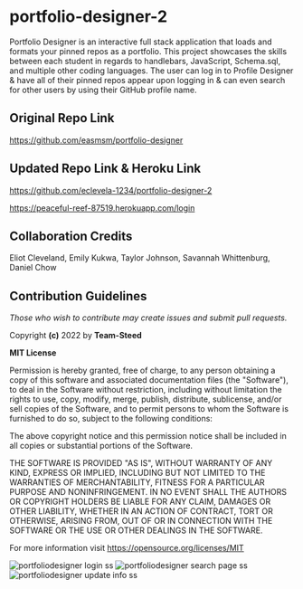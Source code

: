 # portfolio-designer-2

Portfolio Designer is an interactive full stack application that loads and formats your pinned repos as a portfolio. This project showcases the skills between each student in regards to handlebars, JavaScript, Schema.sql, and multiple other coding languages.
The user can log in to Profile Designer & have all of their pinned repos appear upon logging in & can even search for other users by using their GitHub profile name. 


## Original Repo Link

https://github.com/easmsm/portfolio-designer

## Updated Repo Link & Heroku Link

https://github.com/eclevela-1234/portfolio-designer-2

https://peaceful-reef-87519.herokuapp.com/login


## Collaboration Credits

Eliot Cleveland, Emily Kukwa, Taylor Johnson, Savannah Whittenburg, Daniel Chow


## Contribution Guidelines

*Those who wish to contribute may create issues and submit pull requests.*


Copyright **(c)** 2022 by **Team-Steed**

**MIT License**

Permission is hereby granted, free of charge, to any person obtaining a copy of this software and associated documentation files (the "Software"), to deal in the Software without restriction, including without limitation the rights to use, copy, modify, merge, publish, distribute, sublicense, and/or sell copies of the Software, and to permit persons to whom the Software is furnished to do so, subject to the following conditions:

The above copyright notice and this permission notice shall be included in all copies or substantial portions of the Software.

THE SOFTWARE IS PROVIDED "AS IS", WITHOUT WARRANTY OF ANY KIND, EXPRESS OR IMPLIED, INCLUDING BUT NOT LIMITED TO THE WARRANTIES OF MERCHANTABILITY, FITNESS FOR A PARTICULAR PURPOSE AND NONINFRINGEMENT. IN NO EVENT SHALL THE AUTHORS OR COPYRIGHT HOLDERS BE LIABLE FOR ANY CLAIM, DAMAGES OR OTHER LIABILITY, WHETHER IN AN ACTION OF CONTRACT, TORT OR OTHERWISE, ARISING FROM, OUT OF OR IN CONNECTION WITH THE SOFTWARE OR THE USE OR OTHER DEALINGS IN THE SOFTWARE.

For more information visit https://opensource.org/licenses/MIT


![portfoliodesigner login ss](https://user-images.githubusercontent.com/104907412/189542873-3050dee7-912e-4f42-b1b5-b5e2e566e7b4.png)
![portfoliodesigner search page ss](https://user-images.githubusercontent.com/104907412/189542875-f8e888ff-df58-4fb4-913e-9427a773db3d.png)
![portfoliodesigner update info ss](https://user-images.githubusercontent.com/104907412/189542878-876acf0d-aaf7-49d3-a165-f39cb50126f2.png)
